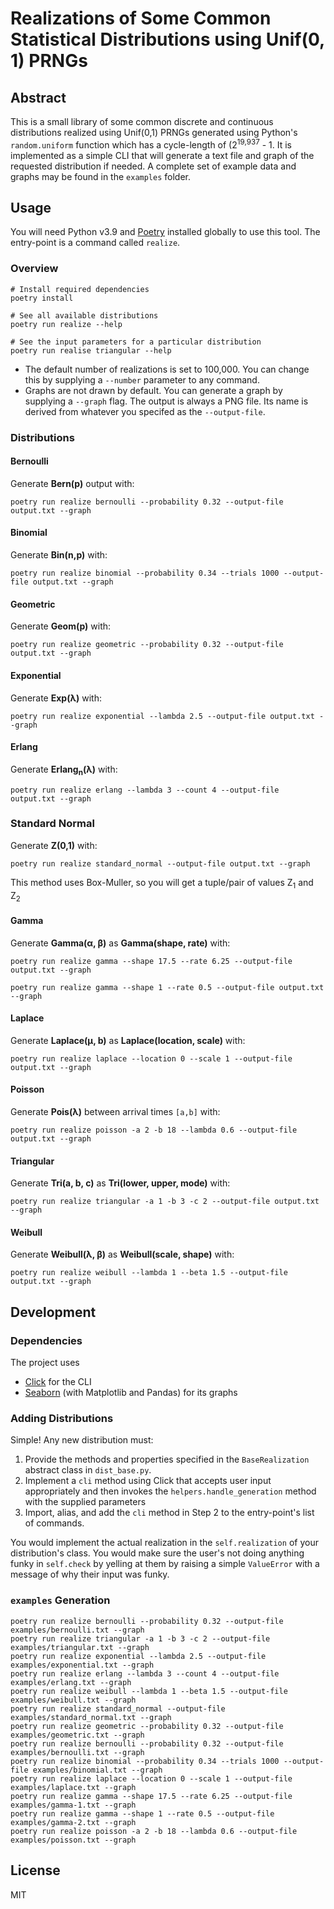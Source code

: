 # Realizations of Some Common Statistical Distributions using Unif(0, 1) PRNGs

## Abstract

This is a small library of some common discrete and continuous distributions realized using Unif(0,1) PRNGs generated using Python's `random.uniform` function which has a cycle-length of (2<sup>19,937</sup> - 1. It is implemented as a simple CLI that will generate a text file and graph of the requested distribution if needed. A complete set of example data and graphs may be found in the `examples` folder.

## Usage

You will need Python v3.9 and [Poetry](https://python-poetry.org/) installed globally to use this tool. The entry-point is a command called `realize`. 

### Overview

```console
# Install required dependencies
poetry install

# See all available distributions
poetry run realize --help

# See the input parameters for a particular distribution
poetry run realise triangular --help
```

* The default number of realizations is set to 100,000. You can change this by supplying a `--number` parameter to any command. 
* Graphs are not drawn by default. You can generate a graph by supplying a `--graph` flag. The output is always a PNG file. Its name is derived from whatever you specifed as the `--output-file`.

### Distributions

#### Bernoulli

Generate **Bern(p)** output with:

```console
poetry run realize bernoulli --probability 0.32 --output-file output.txt --graph
```

#### Binomial

Generate **Bin(n,p)** with:

```console
poetry run realize binomial --probability 0.34 --trials 1000 --output-file output.txt --graph
```

#### Geometric

Generate **Geom(p)** with:

```console
poetry run realize geometric --probability 0.32 --output-file output.txt --graph
```

#### Exponential

Generate **Exp(&lambda;)** with:

```console
poetry run realize exponential --lambda 2.5 --output-file output.txt --graph
```

#### Erlang

Generate **Erlang<sub>n</sub>(&lambda;)** with:

```console
poetry run realize erlang --lambda 3 --count 4 --output-file output.txt --graph
```

### Standard Normal

Generate **Z(0,1)** with:

```console
poetry run realize standard_normal --output-file output.txt --graph
```

This method uses Box-Muller, so you will get a tuple/pair of values Z<sub>1</sub> and Z<sub>2</sub>

#### Gamma

Generate **Gamma(&alpha;, &beta;)** as **Gamma(shape, rate)** with:

```console
poetry run realize gamma --shape 17.5 --rate 6.25 --output-file output.txt --graph

poetry run realize gamma --shape 1 --rate 0.5 --output-file output.txt --graph
```

#### Laplace

Generate **Laplace(&mu;, b)** as **Laplace(location, scale)** with:

```console
poetry run realize laplace --location 0 --scale 1 --output-file output.txt --graph
```

#### Poisson

Generate **Pois(&lambda;)** between arrival times `[a,b]` with:

```console
poetry run realize poisson -a 2 -b 18 --lambda 0.6 --output-file output.txt --graph
```

#### Triangular

Generate **Tri(a, b, c)** as **Tri(lower, upper, mode)** with:

```console
poetry run realize triangular -a 1 -b 3 -c 2 --output-file output.txt --graph
```

#### Weibull

Generate **Weibull(&lambda;, &beta;)** as **Weibull(scale, shape)** with:

```console
poetry run realize weibull --lambda 1 --beta 1.5 --output-file output.txt --graph
```

## Development

### Dependencies

The project uses 

* [Click](https://click.palletsprojects.com/en/7.x/) for the CLI
* [Seaborn](https://seaborn.pydata.org/) (with Matplotlib and Pandas) for its graphs

### Adding Distributions

Simple! Any new distribution must:

1. Provide the methods and properties specified in the `BaseRealization` abstract class in `dist_base.py`.
2. Implement a `cli` method using Click that accepts user input appropriately and then invokes the `helpers.handle_generation` method with the supplied parameters
3. Import, alias, and add the `cli` method in Step 2 to the entry-point's list of commands.

You would implement the actual realization in the `self.realization` of your distribution's class. You would make sure the user's not doing anything funky in `self.check` by yelling at them by raising a simple `ValueError` with a message of why their input was funky.

### `examples` Generation

```console
poetry run realize bernoulli --probability 0.32 --output-file examples/bernoulli.txt --graph
poetry run realize triangular -a 1 -b 3 -c 2 --output-file examples/triangular.txt --graph
poetry run realize exponential --lambda 2.5 --output-file examples/exponential.txt --graph
poetry run realize erlang --lambda 3 --count 4 --output-file examples/erlang.txt --graph
poetry run realize weibull --lambda 1 --beta 1.5 --output-file examples/weibull.txt --graph
poetry run realize standard_normal --output-file examples/standard_normal.txt --graph
poetry run realize geometric --probability 0.32 --output-file examples/geometric.txt --graph
poetry run realize bernoulli --probability 0.32 --output-file examples/bernoulli.txt --graph
poetry run realize binomial --probability 0.34 --trials 1000 --output-file examples/binomial.txt --graph
poetry run realize laplace --location 0 --scale 1 --output-file examples/laplace.txt --graph
poetry run realize gamma --shape 17.5 --rate 6.25 --output-file examples/gamma-1.txt --graph
poetry run realize gamma --shape 1 --rate 0.5 --output-file examples/gamma-2.txt --graph
poetry run realize poisson -a 2 -b 18 --lambda 0.6 --output-file examples/poisson.txt --graph
```

## License

MIT
